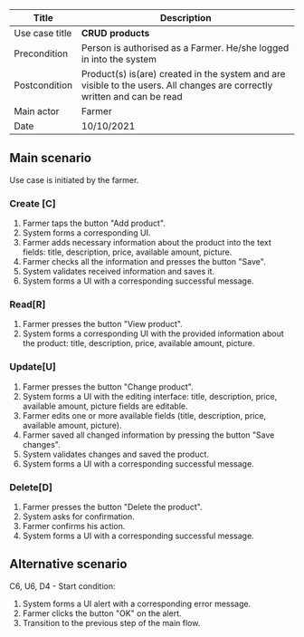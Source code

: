 | Title | Description |
| --- | --- |
| Use case title | **CRUD products** |
| Precondition | Person is authorised as a Farmer. He/she logged in into the system |
| Postcondition | Product(s) is(are) created in the system and are visible to the users. All changes are correctly written and can be read |
| Main actor | Farmer|
| Date | 10/10/2021 |

## Main scenario

Use case is initiated by the farmer.

### Create [C]

1. Farmer taps the button "Add product".
2. System forms a corresponding UI.
3. Farmer adds necessary information about the product into the text fields: title, description, price, available amount, picture.
4. Farmer checks all the information and presses the button "Save".
5. System validates received information and saves it.
6. System forms a UI with a corresponding successful message.

### Read[R]

1. Farmer presses the button "View product".
2.  System forms a corresponding UI with the provided information about the product: title, description, price, available amount, picture.

### Update[U]

1. Farmer presses the button "Change product".
2. System forms a UI with the editing interface: title, description, price, available amount, picture fields are editable.
3. Farmer edits one or more available fields (title, description, price, available amount, picture).
4. Farmer saved all changed information by pressing the button "Save changes".
5. System validates changes and saved the product.
6. System forms a UI with a corresponding successful message.

### Delete[D]

1. Farmer presses the button "Delete the product".
2. System asks for confirmation.
3. Farmer confirms his action.
4. System forms a UI with a corresponding successful message.

## Alternative scenario

C6, U6, D4 - Start condition:

1. System forms a UI alert with a corresponding error message.
2. Farmer clicks the button "OK" on the alert.
3. Transition to the previous step of the main flow.